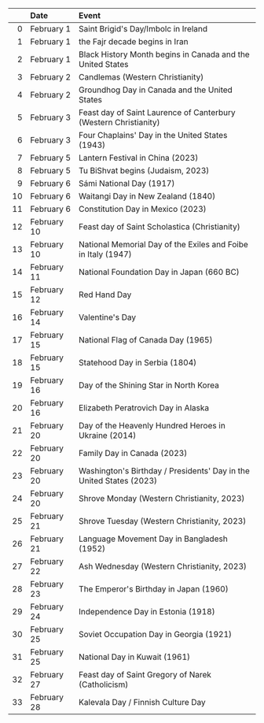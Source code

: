 |    | Date        | Event                                                               |
|---:|:------------|:--------------------------------------------------------------------|
|  0 | February 1  | Saint Brigid's Day/Imbolc in Ireland                                |
|  1 | February 1  | the Fajr decade begins in Iran                                      |
|  2 | February 1  | Black History Month begins in Canada and the United States          |
|  3 | February 2  | Candlemas (Western Christianity)                                    |
|  4 | February 2  | Groundhog Day in Canada and the United States                       |
|  5 | February 3  | Feast day of Saint Laurence of Canterbury (Western Christianity)    |
|  6 | February 3  | Four Chaplains' Day in the United States (1943)                     |
|  7 | February 5  | Lantern Festival in China (2023)                                    |
|  8 | February 5  | Tu BiShvat begins (Judaism, 2023)                                   |
|  9 | February 6  | Sámi National Day (1917)                                            |
| 10 | February 6  | Waitangi Day in New Zealand (1840)                                  |
| 11 | February 6  | Constitution Day in Mexico (2023)                                   |
| 12 | February 10 | Feast day of Saint Scholastica (Christianity)                       |
| 13 | February 10 | National Memorial Day of the Exiles and Foibe in Italy (1947)       |
| 14 | February 11 | National Foundation Day in Japan (660 BC)                           |
| 15 | February 12 | Red Hand Day                                                        |
| 16 | February 14 | Valentine's Day                                                     |
| 17 | February 15 | National Flag of Canada Day (1965)                                  |
| 18 | February 15 | Statehood Day in Serbia (1804)                                      |
| 19 | February 16 | Day of the Shining Star in North Korea                              |
| 20 | February 16 | Elizabeth Peratrovich Day in Alaska                                 |
| 21 | February 20 | Day of the Heavenly Hundred Heroes in Ukraine (2014)                |
| 22 | February 20 | Family Day in Canada (2023)                                         |
| 23 | February 20 | Washington's Birthday / Presidents' Day in the United States (2023) |
| 24 | February 20 | Shrove Monday (Western Christianity, 2023)                          |
| 25 | February 21 | Shrove Tuesday (Western Christianity, 2023)                         |
| 26 | February 21 | Language Movement Day in Bangladesh (1952)                          |
| 27 | February 22 | Ash Wednesday (Western Christianity, 2023)                          |
| 28 | February 23 | The Emperor's Birthday in Japan (1960)                              |
| 29 | February 24 | Independence Day in Estonia (1918)                                  |
| 30 | February 25 | Soviet Occupation Day in Georgia (1921)                             |
| 31 | February 25 | National Day in Kuwait (1961)                                       |
| 32 | February 27 | Feast day of Saint Gregory of Narek (Catholicism)                   |
| 33 | February 28 | Kalevala Day / Finnish Culture Day                                  |